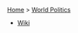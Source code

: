 [Home](../index) > [World Politics](../World%20Politics)
- [Wiki](https://en.wikipedia.org/wiki/History_of_Cyprus_(1878%E2%80%93present))
